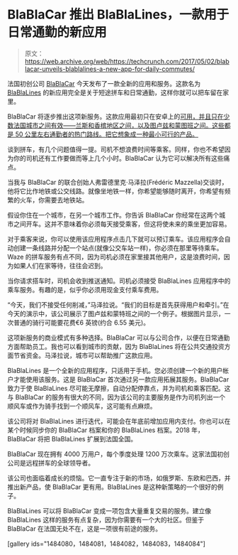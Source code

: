 # BlaBlaCar 推出 BlaBlaLines，一款用于日常通勤的新应用

> 原文：<https://web.archive.org/web/https://techcrunch.com/2017/05/02/blablacar-unveils-blablalines-a-new-app-for-daily-commutes/>

法国初创公司 [BlaBlaCar](https://web.archive.org/web/20230405232016/https://www.blablacar.com/) 今天发布了一款全新的应用和服务。这款名为 [BlaBlaLines](https://web.archive.org/web/20230405232016/https://blablalines.com/) 的新应用完全是关于短途拼车和日常通勤，这样你就可以把车留在家里。

BlaBlaCar 将逐步推出这项新服务。这款应用最初只在安卓上的[可用，并且只在少数法国城市之间有效——兰斯和香槟地区之间，以及图卢兹和蒙图班之间。这些都是 50 公里左右通勤者的热门路线。把它想象成一种最小可行的产品。](https://web.archive.org/web/20230405232016/https://play.google.com/store/apps/details?id=com.blablalines)

谈到拼车，有几个问题值得一提。司机不想浪费时间等乘客。同样，你也不希望因为你的司机还有工作要做而等上几个小时。BlaBlaCar 认为它可以解决所有这些痛点。

当我与 BlaBlaCar 的联合创始人弗雷德里克·马泽拉(Frédéric Mazzella)交谈时，他将它比作地铁或公交线路。就像坐地铁一样，你希望能够随时离开，你希望有频繁的火车，你需要去地铁站。

假设你住在一个城市，在另一个城市工作。你告诉 BlaBlaCar 你经常在这两个城市之间开车。这并不意味着你必须每天接受乘客，但这将使未来的乘坐更加容易。

对于乘客来说，你可以使用该应用程序点击几下就可以预订乘车。该应用程序会自动创建一条线路并分配一个站点(就像公交车站一样)，你必须在那里等待乘车。Waze 的拼车服务有点不同，因为司机必须在家里接其他用户，这是浪费时间，因为如果人们在家等待，往往会迟到。

当你请求搭车时，司机会收到推送通知。司机必须接受 BlaBlaLines 应用程序中的乘车服务。有趣的是，似乎你必须用现金支付乘车费用。

“今天，我们不接受任何削减，”马泽拉说。“我们的目标是首先获得用户和牵引。”在今天的演示中，该公司展示了图卢兹和蒙特班之间的一个例子。根据图片显示，一次普通的骑行可能要花费€6 英镑(约合 6.55 美元)。

这项新服务的商业模式有多种选择。BlaBlaCar 可以与公司合作，以便在日常通勤方面帮助员工。我也可以看到城市的贡献，因为 BlaBlaLines 将在公共交通投资方面节省资金。马泽拉说，城市可以帮助推广这款应用。

BlaBlaLines 是一个全新的应用程序，只适用于手机。您必须创建一个新的用户帐户才能使用该服务。这是 BlaBlaCar 首次通过另一款应用拓展其服务。BlaBlaCar 致力于使 BlaBlaLines 尽可能无摩擦，自动分配停靠点，并为司机和乘客匹配。这与 BlaBlaCar 的服务有很大的不同，因为该公司的主要服务是作为司机列出一个顺风车或作为骑手找到一个顺风车，这可能有点麻烦。

该公司将对 BlaBlaLines 进行迭代，可能会在年底前增加应用内支付。你也可以在某个时候同步你的 BlaBlaCar 档案和你的 BlaBlaLines 档案。2018 年，BlaBlaCar 将把 BlaBlaLines 扩展到法国全国。

BlaBlaCar 现在拥有 4000 万用户，每个季度处理 1200 万次乘车。这家法国初创公司是远程拼车的全球领导者。

该公司也面临着成长的烦恼。它一直专注于新的市场，如俄罗斯、东欧和巴西，并推出新产品，使 BlaBlaCar 更有用。BlaBlaLines 是这种新策略的一个很好的例子。

BlaBlaLines 可以将 BlaBlaCar 变成一项包含大量重复交易的服务。建立像 BlaBlaLines 这样的服务有点复杂，因为你需要有一个大的社区。但鉴于 BlaBlaCar 在法国无处不在，这是一项很有前途的服务。

[gallery ids="1484080，1484081，1484082，1484083，1484084"]